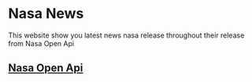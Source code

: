 # Nasa News

This website show you latest news nasa release throughout their release from Nasa Open Api

## [Nasa Open Api](https://api.nasa.gov/)